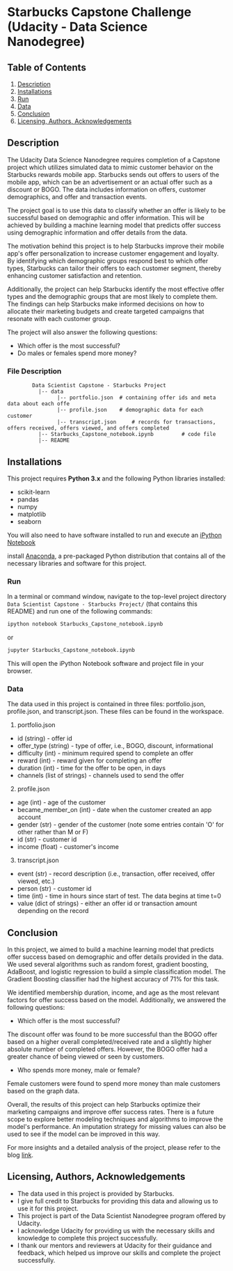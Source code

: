 # Starbucks Capstone Challenge (Udacity - Data Science Nanodegree)

## Table of Contents
1. [Description](#description)
2. [Installations](#installations)
3. [Run](#run)
4. [Data](#data)
5. [Conclusion](#conclusion)
6. [Licensing, Authors, Acknowledgements](#acknowledgement)

<a name="descripton"></a>
## Description

The Udacity Data Science Nanodegree requires completion of a Capstone project which utilizes simulated data to mimic customer behavior on the Starbucks rewards mobile app. Starbucks sends out offers to users of the mobile app, which can be an advertisement or an actual offer such as a discount or BOGO. The data includes information on offers, customer demographics, and offer and transaction events.

The project goal is to use this data to classify whether an offer is likely to be successful based on demographic and offer information. This will be achieved by building a machine learning model that predicts offer success using demographic information and offer details from the data.

The motivation behind this project is to help Starbucks improve their mobile app's offer personalization to increase customer engagement and loyalty. By identifying which demographic groups respond best to which offer types, Starbucks can tailor their offers to each customer segment, thereby enhancing customer satisfaction and retention.

Additionally, the project can help Starbucks identify the most effective offer types and the demographic groups that are most likely to complete them. The findings can help Starbucks make informed decisions on how to allocate their marketing budgets and create targeted campaigns that resonate with each customer group.

The project will also answer the following questions:
-	Which offer is the most successful?
-	Do males or females spend more money?
	

### File Description
~~~~~~~
        Data Scientist Capstone - Starbucks Project
          |-- data
                |-- portfolio.json	# containing offer ids and meta data about each offe
                |-- profile.json	# demographic data for each customer
                |-- transcript.json		# records for transactions, offers received, offers viewed, and offers completed
          |-- Starbucks_Capstone_notebook.ipynb			# code file
          |-- README
~~~~~~~

<a name="installations"></a>
## Installations

This project requires **Python 3.x** and the following Python libraries installed:

- scikit-learn
- pandas
- numpy
- matplotlib
- seaborn

You will also need to have software installed to run and execute an [iPython Notebook](http://ipython.org/notebook.html)

install [Anaconda](https://www.continuum.io/downloads), a pre-packaged Python distribution that contains all of the necessary libraries and software for this project.


<a name="run"></a>
### Run

In a terminal or command window, navigate to the top-level project directory `Data Scientist Capstone - Starbucks Project/` (that contains this README) and run one of the following commands:

```bash
ipython notebook Starbucks_Capstone_notebook.ipynb
```  
or
```bash
jupyter Starbucks_Capstone_notebook.ipynb
```

This will open the iPython Notebook software and project file in your browser.

<a name="data"></a>
### Data

The data used in this project is contained in three files: portfolio.json, profile.json, and transcript.json. These files can be found in the workspace.

1. portfolio.json

-	id (string) - offer id
-	offer_type (string) - type of offer, i.e., BOGO, discount, informational
-	difficulty (int) - minimum required spend to complete an offer
-	reward (int) - reward given for completing an offer
-	duration (int) - time for the offer to be open, in days
-	channels (list of strings) - channels used to send the offer

2. profile.json

-	age (int) - age of the customer
-	became_member_on (int) - date when the customer created an app account
-	gender (str) - gender of the customer (note some entries contain 'O' for other rather than M or F)
-	id (str) - customer id
-	income (float) - customer's income

3. transcript.json

-	event (str) - record description (i.e., transaction, offer received, offer viewed, etc.)
-	person (str) - customer id
-	time (int) - time in hours since start of test. The data begins at time t=0
-	value (dict of strings) - either an offer id or transaction amount depending on the record

<a name="conclusion"></a>
## Conclusion

In this project, we aimed to build a machine learning model that predicts offer success based on demographic and offer details provided in the data. We used several algorithms such as random forest, gradient boosting, AdaBoost, and logistic regression to build a simple classification model. The Gradient Boosting classifier had the highest accuracy of 71% for this task.

We identified membership duration, income, and age as the most relevant factors for offer success based on the model. Additionally, we answered the following questions:

* Which offer is the most successful?

The discount offer was found to be more successful than the BOGO offer based on a higher overall completed/received rate and a slightly higher absolute number of completed offers. However, the BOGO offer had a greater chance of being viewed or seen by customers.

* Who spends more money, male or female?

Female customers were found to spend more money than male customers based on the graph data.

Overall, the results of this project can help Starbucks optimize their marketing campaigns and improve offer success rates. There is a future scope to explore better modeling techniques and algorithms to improve the model's performance. An imputation strategy for missing values can also be used to see if the model can be improved in this way.

For more insights and a detailed analysis of the project, please refer to the blog <a href="https://medium.com/@ranvir_rana/forecasting-the-success-of-starbucks-offers-and-identifying-key-factors-for-success-43a1f4c7fc1a">link</a>.


<a name="acknowledgement"></a>
## Licensing, Authors, Acknowledgements 

* The data used in this project is provided by Starbucks.
* I give full credit to Starbucks for providing this data and allowing us to use it for this project.
* This project is part of the Data Scientist Nanodegree program offered by Udacity.
* I acknowledge Udacity for providing us with the necessary skills and knowledge to complete this project successfully.
* I thank our mentors and reviewers at Udacity for their guidance and feedback, which helped us improve our skills and complete the project successfully.
